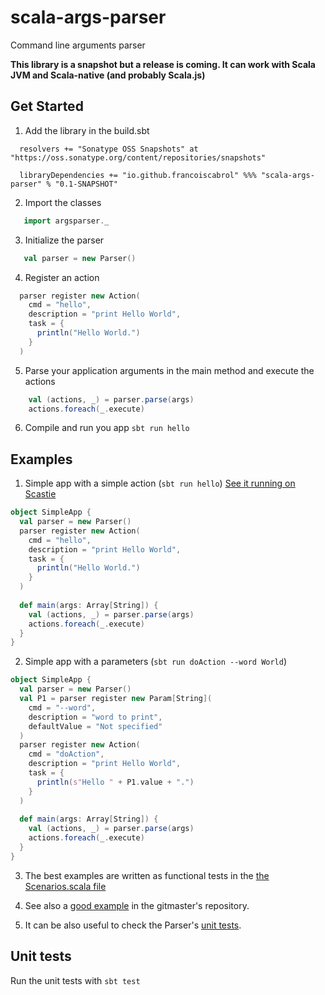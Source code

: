 # scala-args-parser
Command line arguments parser

**This library is a snapshot but a release is coming. It can work with Scala JVM and Scala-native (and probably Scala.js)**

## Get Started

1. Add the library in the build.sbt
```
  resolvers += "Sonatype OSS Snapshots" at "https://oss.sonatype.org/content/repositories/snapshots"
  
  libraryDependencies += "io.github.francoiscabrol" %%% "scala-args-parser" % "0.1-SNAPSHOT"
```

2. Import the classes
```scala
   import argsparser._
```

3. Initialize the parser
```scala
   val parser = new Parser()
```

4. Register an action
```scala
  parser register new Action(
    cmd = "hello",
    description = "print Hello World",
    task = {
      println("Hello World.")
    }
  )
```

5. Parse your application arguments in the main method and execute the actions
```scala
    val (actions, _) = parser.parse(args)
    actions.foreach(_.execute)
```

6. Compile and run you app `sbt run hello`

## Examples

1. Simple app with a simple action (`sbt run hello`)
[See it running on Scastie](https://scastie.scala-lang.org/francoiscabrol/UtRWLlPWTOWB8GgiKmM34w/0)

```scala
object SimpleApp {
  val parser = new Parser()
  parser register new Action(
    cmd = "hello",
    description = "print Hello World",
    task = {
      println("Hello World.")
    }
  )
  
  def main(args: Array[String]) { 
    val (actions, _) = parser.parse(args)
    actions.foreach(_.execute)
  }
}
```

2. Simple app with a parameters (`sbt run doAction --word World`)
```scala
object SimpleApp {
  val parser = new Parser()
  val P1 = parser register new Param[String](
    cmd = "--word",
    description = "word to print",
    defaultValue = "Not specified"
  )
  parser register new Action(
    cmd = "doAction",
    description = "print Hello World",
    task = {
      println(s"Hello " + P1.value + ".")
    }
  )
  
  def main(args: Array[String]) { 
    val (actions, _) = parser.parse(args)
    actions.foreach(_.execute)
  }
}
```

3. The best examples are written as functional tests in the [the Scenarios.scala file](https://github.com/francoiscabrol/scala-args-parser/blob/master/src/test/scala/argsparser/Scenarios.scala)

4. See also a [good example](https://github.com/francoiscabrol/gitmaster/blob/master/src/main/scala/com/francoiscabrol/gitmaster/gmaster.scala) in the gitmaster's repository.
 
5. It can be also useful to check the Parser's [unit tests](https://github.com/francoiscabrol/scala-args-parser/blob/master/src/test/scala/argsparser/ParserTest.scala).


## Unit tests
Run the unit tests with `sbt test`
